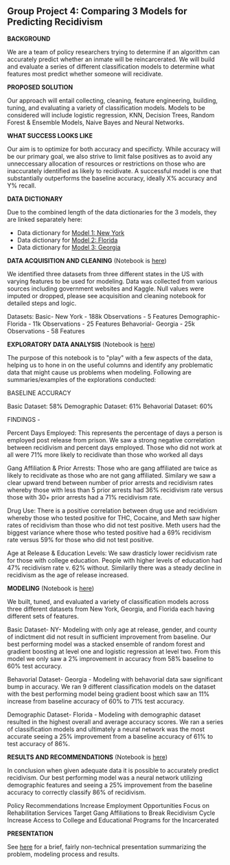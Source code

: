 ## Group Project 4: Comparing 3 Models for Predicting Recidivism


**BACKGROUND**

We are a team of policy researchers trying to determine if an algorithm can accurately predict whether an inmate will be reincarcerated. We will build and evaluate a series of different classification models to determine what features most predict whether someone will recidivate. 


**PROPOSED SOLUTION**

Our approach will entail collecting, cleaning, feature engineering, building, tuning, and evaluating a variety of classification models. Models to be considered will include logistic regression, KNN, Decision Trees, Random Forest & Ensemble Models, Naive Bayes and  Neural Networks. 


**WHAT SUCCESS LOOKS LIKE**

Our aim is to optimize for both accuracy and specificty. While accuracy will be our primary goal, we also strive to limit false positives as to avoid any unneccessary allocation of resources or restrictions on those who are inaccurately identified as likely to recidivate. A successful model is one that substantially outperforms the baseline accuracy, ideally X% accuracy and Y% recall. 


**DATA DICTIONARY**

Due to the combined length of the data dictionaries for the 3 models, they are linked separately here:

- Data dictionary for [Model 1: New York](./data/NY/data_dictionary_NY.md)
- Data dictionary for [Model 2: Florida](./data/FL/data_dictionary_FL.md)
- Data dictionary for [Model 3: Georgia](./data/GA/data_dictionary_GA.md)

**DATA ACQUISITION AND CLEANING** (Notebook is [here](./notebooks/01_data_acq_clean.ipynb))

We identified three datasets from three different states in the US with varying features to be used for modeling. Data was collected from various sources including government websites and Kaggle. Null values were imputed or dropped, please see acquisition and cleaning notebook for detailed steps and logic.

Datasets:
Basic- New York - 188k Observations - 5 Features 
Demographic- Florida - 11k Observations - 25 Features
Behavorial- Georgia - 25k Observations - 58 Features

**EXPLORATORY DATA ANALYSIS** (Notebook is [here](./notebooks/02_eda.ipynb))

The purpose of this notebook is to "play" with a few aspects of the data, helping us to hone in on the useful columns and identify any problematic data that might cause us problems when modeling. Following are summaries/examples of the explorations conducted:

BASELINE ACCURACY

Basic Dataset: 58% 
Demographic Dataset: 61% 
Behavorial Dataset: 60% 

FINDINGS -

Percent Days Employed: This represents the percentage of days a person is employed post release from prison. We saw a strong negative correlation between recidivism and percent days employed. Those who did not work at all were 71% more likely to recidivate than those who worked all days 

Gang Affiliation & Prior Arrests: Those who are gang affiliated are twice as likely to recidivate as those who are not gang affiliated. Similary we saw a clear upward trend between number of prior arrests and recidivism rates whereby those with less than 5 prior arrests had 36% recidivism rate versus those with 30+ prior arrests had a 71% recidivism rate.   

Drug Use: There is a positive correlation between drug use and recidivism whereby those who tested positive for THC, Cocaine, and Meth saw higher rates of recidivism than those who did not test positive. Meth users had the biggest variance where those who tested positive had a 69% recidivism rate versus 59% for those who did not test positive. 

Age at Release & Education Levels: We saw drasticly lower recidivism rate for those with college education. People with higher levels of education had 47% recidivism rate v. 62% without. Similarily there was a steady decline in recidivism as the age of release increased.  

**MODELING** (Notebook is [here](./notebooks/03_modeling.ipynb))

We built, tuned, and evaluated a variety of classification models across three different datasets from New York, Georgia, and Florida each having different sets of features. 

Basic Dataset- NY- Modeling with only age at release, gender, and county of indictment did not result in sufficient improvement from baseline. Our best performing model was a stacked ensemble of random forest and gradient boosting at level one and logistic regression at level two. From this model we only saw a 2% improvement in accuracy from 58% baseline to 60% test accuracy. 

Behavorial Dataset- Georgia - Modeling with behavorial data saw significant bump in accuracy. We ran 9 different classification models on the dataset with the best performing model being gradient boost which saw an 11% increase from baseline accuracy of 60% to 71% test accuracy.

Demographic Dataset- Florida - Modeling with demographic dataset resulted in the highest overall and average accuracy scores. We ran a series of classification models and ultimately a neural network was the most accurate seeing a 25% improvement from a baseline accuracy of 61% to test accuracy of 86%.

**RESULTS AND RECOMMENDATIONS** (Notebook is [here](./notebooks/04_results.ipynb))

In conclusion when given adequate data it is possible to accurately predict recidivism. Our best performing model was a neural network utilizing demographic features and seeing a 25% improvement from the baseline accuracy to correctly classify 86% of recidivism. 

Policy Recommendations
Increase Employment Opportunities
Focus on Rehabilitation Services
Target Gang Affiliations to Break Recidivism Cycle
Increase Access to College and Educational Programs for the Incarcerated


**PRESENTATION**

See [here](./presentation/presentation.pdf) for a brief, fairly non-technical presentation summarizing the problem, modeling process and results.